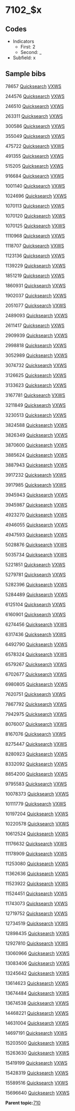 # 7102\_$x

## Codes

-   Indicators
    -   First: 2
    -   Second: \_
-   Subfield: x

## Sample bibs

78657 [Quicksearch](https://search.library.yale.edu/catalog/78657) [VXWS](http://prodorbis.library.yale.edu:7014/vxws/GetHoldingsService?bibId=78657)

244576 [Quicksearch](https://search.library.yale.edu/catalog/244576) [VXWS](http://prodorbis.library.yale.edu:7014/vxws/GetHoldingsService?bibId=244576)

246510 [Quicksearch](https://search.library.yale.edu/catalog/246510) [VXWS](http://prodorbis.library.yale.edu:7014/vxws/GetHoldingsService?bibId=246510)

263311 [Quicksearch](https://search.library.yale.edu/catalog/263311) [VXWS](http://prodorbis.library.yale.edu:7014/vxws/GetHoldingsService?bibId=263311)

300586 [Quicksearch](https://search.library.yale.edu/catalog/300586) [VXWS](http://prodorbis.library.yale.edu:7014/vxws/GetHoldingsService?bibId=300586)

355049 [Quicksearch](https://search.library.yale.edu/catalog/355049) [VXWS](http://prodorbis.library.yale.edu:7014/vxws/GetHoldingsService?bibId=355049)

475722 [Quicksearch](https://search.library.yale.edu/catalog/475722) [VXWS](http://prodorbis.library.yale.edu:7014/vxws/GetHoldingsService?bibId=475722)

491355 [Quicksearch](https://search.library.yale.edu/catalog/491355) [VXWS](http://prodorbis.library.yale.edu:7014/vxws/GetHoldingsService?bibId=491355)

515205 [Quicksearch](https://search.library.yale.edu/catalog/515205) [VXWS](http://prodorbis.library.yale.edu:7014/vxws/GetHoldingsService?bibId=515205)

916684 [Quicksearch](https://search.library.yale.edu/catalog/916684) [VXWS](http://prodorbis.library.yale.edu:7014/vxws/GetHoldingsService?bibId=916684)

1001140 [Quicksearch](https://search.library.yale.edu/catalog/1001140) [VXWS](http://prodorbis.library.yale.edu:7014/vxws/GetHoldingsService?bibId=1001140)

1024696 [Quicksearch](https://search.library.yale.edu/catalog/1024696) [VXWS](http://prodorbis.library.yale.edu:7014/vxws/GetHoldingsService?bibId=1024696)

1070113 [Quicksearch](https://search.library.yale.edu/catalog/1070113) [VXWS](http://prodorbis.library.yale.edu:7014/vxws/GetHoldingsService?bibId=1070113)

1070120 [Quicksearch](https://search.library.yale.edu/catalog/1070120) [VXWS](http://prodorbis.library.yale.edu:7014/vxws/GetHoldingsService?bibId=1070120)

1070125 [Quicksearch](https://search.library.yale.edu/catalog/1070125) [VXWS](http://prodorbis.library.yale.edu:7014/vxws/GetHoldingsService?bibId=1070125)

1110968 [Quicksearch](https://search.library.yale.edu/catalog/1110968) [VXWS](http://prodorbis.library.yale.edu:7014/vxws/GetHoldingsService?bibId=1110968)

1118707 [Quicksearch](https://search.library.yale.edu/catalog/1118707) [VXWS](http://prodorbis.library.yale.edu:7014/vxws/GetHoldingsService?bibId=1118707)

1123136 [Quicksearch](https://search.library.yale.edu/catalog/1123136) [VXWS](http://prodorbis.library.yale.edu:7014/vxws/GetHoldingsService?bibId=1123136)

1139229 [Quicksearch](https://search.library.yale.edu/catalog/1139229) [VXWS](http://prodorbis.library.yale.edu:7014/vxws/GetHoldingsService?bibId=1139229)

1851219 [Quicksearch](https://search.library.yale.edu/catalog/1851219) [VXWS](http://prodorbis.library.yale.edu:7014/vxws/GetHoldingsService?bibId=1851219)

1860931 [Quicksearch](https://search.library.yale.edu/catalog/1860931) [VXWS](http://prodorbis.library.yale.edu:7014/vxws/GetHoldingsService?bibId=1860931)

1902037 [Quicksearch](https://search.library.yale.edu/catalog/1902037) [VXWS](http://prodorbis.library.yale.edu:7014/vxws/GetHoldingsService?bibId=1902037)

2051077 [Quicksearch](https://search.library.yale.edu/catalog/2051077) [VXWS](http://prodorbis.library.yale.edu:7014/vxws/GetHoldingsService?bibId=2051077)

2489093 [Quicksearch](https://search.library.yale.edu/catalog/2489093) [VXWS](http://prodorbis.library.yale.edu:7014/vxws/GetHoldingsService?bibId=2489093)

2611417 [Quicksearch](https://search.library.yale.edu/catalog/2611417) [VXWS](http://prodorbis.library.yale.edu:7014/vxws/GetHoldingsService?bibId=2611417)

2909939 [Quicksearch](https://search.library.yale.edu/catalog/2909939) [VXWS](http://prodorbis.library.yale.edu:7014/vxws/GetHoldingsService?bibId=2909939)

2998818 [Quicksearch](https://search.library.yale.edu/catalog/2998818) [VXWS](http://prodorbis.library.yale.edu:7014/vxws/GetHoldingsService?bibId=2998818)

3052989 [Quicksearch](https://search.library.yale.edu/catalog/3052989) [VXWS](http://prodorbis.library.yale.edu:7014/vxws/GetHoldingsService?bibId=3052989)

3074732 [Quicksearch](https://search.library.yale.edu/catalog/3074732) [VXWS](http://prodorbis.library.yale.edu:7014/vxws/GetHoldingsService?bibId=3074732)

3126625 [Quicksearch](https://search.library.yale.edu/catalog/3126625) [VXWS](http://prodorbis.library.yale.edu:7014/vxws/GetHoldingsService?bibId=3126625)

3133623 [Quicksearch](https://search.library.yale.edu/catalog/3133623) [VXWS](http://prodorbis.library.yale.edu:7014/vxws/GetHoldingsService?bibId=3133623)

3167781 [Quicksearch](https://search.library.yale.edu/catalog/3167781) [VXWS](http://prodorbis.library.yale.edu:7014/vxws/GetHoldingsService?bibId=3167781)

3211849 [Quicksearch](https://search.library.yale.edu/catalog/3211849) [VXWS](http://prodorbis.library.yale.edu:7014/vxws/GetHoldingsService?bibId=3211849)

3230513 [Quicksearch](https://search.library.yale.edu/catalog/3230513) [VXWS](http://prodorbis.library.yale.edu:7014/vxws/GetHoldingsService?bibId=3230513)

3824588 [Quicksearch](https://search.library.yale.edu/catalog/3824588) [VXWS](http://prodorbis.library.yale.edu:7014/vxws/GetHoldingsService?bibId=3824588)

3826349 [Quicksearch](https://search.library.yale.edu/catalog/3826349) [VXWS](http://prodorbis.library.yale.edu:7014/vxws/GetHoldingsService?bibId=3826349)

3870600 [Quicksearch](https://search.library.yale.edu/catalog/3870600) [VXWS](http://prodorbis.library.yale.edu:7014/vxws/GetHoldingsService?bibId=3870600)

3885624 [Quicksearch](https://search.library.yale.edu/catalog/3885624) [VXWS](http://prodorbis.library.yale.edu:7014/vxws/GetHoldingsService?bibId=3885624)

3887943 [Quicksearch](https://search.library.yale.edu/catalog/3887943) [VXWS](http://prodorbis.library.yale.edu:7014/vxws/GetHoldingsService?bibId=3887943)

3917232 [Quicksearch](https://search.library.yale.edu/catalog/3917232) [VXWS](http://prodorbis.library.yale.edu:7014/vxws/GetHoldingsService?bibId=3917232)

3917985 [Quicksearch](https://search.library.yale.edu/catalog/3917985) [VXWS](http://prodorbis.library.yale.edu:7014/vxws/GetHoldingsService?bibId=3917985)

3945943 [Quicksearch](https://search.library.yale.edu/catalog/3945943) [VXWS](http://prodorbis.library.yale.edu:7014/vxws/GetHoldingsService?bibId=3945943)

3945987 [Quicksearch](https://search.library.yale.edu/catalog/3945987) [VXWS](http://prodorbis.library.yale.edu:7014/vxws/GetHoldingsService?bibId=3945987)

4923270 [Quicksearch](https://search.library.yale.edu/catalog/4923270) [VXWS](http://prodorbis.library.yale.edu:7014/vxws/GetHoldingsService?bibId=4923270)

4946055 [Quicksearch](https://search.library.yale.edu/catalog/4946055) [VXWS](http://prodorbis.library.yale.edu:7014/vxws/GetHoldingsService?bibId=4946055)

4947593 [Quicksearch](https://search.library.yale.edu/catalog/4947593) [VXWS](http://prodorbis.library.yale.edu:7014/vxws/GetHoldingsService?bibId=4947593)

5028876 [Quicksearch](https://search.library.yale.edu/catalog/5028876) [VXWS](http://prodorbis.library.yale.edu:7014/vxws/GetHoldingsService?bibId=5028876)

5035734 [Quicksearch](https://search.library.yale.edu/catalog/5035734) [VXWS](http://prodorbis.library.yale.edu:7014/vxws/GetHoldingsService?bibId=5035734)

5221851 [Quicksearch](https://search.library.yale.edu/catalog/5221851) [VXWS](http://prodorbis.library.yale.edu:7014/vxws/GetHoldingsService?bibId=5221851)

5279781 [Quicksearch](https://search.library.yale.edu/catalog/5279781) [VXWS](http://prodorbis.library.yale.edu:7014/vxws/GetHoldingsService?bibId=5279781)

5282396 [Quicksearch](https://search.library.yale.edu/catalog/5282396) [VXWS](http://prodorbis.library.yale.edu:7014/vxws/GetHoldingsService?bibId=5282396)

5284489 [Quicksearch](https://search.library.yale.edu/catalog/5284489) [VXWS](http://prodorbis.library.yale.edu:7014/vxws/GetHoldingsService?bibId=5284489)

6125104 [Quicksearch](https://search.library.yale.edu/catalog/6125104) [VXWS](http://prodorbis.library.yale.edu:7014/vxws/GetHoldingsService?bibId=6125104)

6160901 [Quicksearch](https://search.library.yale.edu/catalog/6160901) [VXWS](http://prodorbis.library.yale.edu:7014/vxws/GetHoldingsService?bibId=6160901)

6274456 [Quicksearch](https://search.library.yale.edu/catalog/6274456) [VXWS](http://prodorbis.library.yale.edu:7014/vxws/GetHoldingsService?bibId=6274456)

6317436 [Quicksearch](https://search.library.yale.edu/catalog/6317436) [VXWS](http://prodorbis.library.yale.edu:7014/vxws/GetHoldingsService?bibId=6317436)

6492790 [Quicksearch](https://search.library.yale.edu/catalog/6492790) [VXWS](http://prodorbis.library.yale.edu:7014/vxws/GetHoldingsService?bibId=6492790)

6578324 [Quicksearch](https://search.library.yale.edu/catalog/6578324) [VXWS](http://prodorbis.library.yale.edu:7014/vxws/GetHoldingsService?bibId=6578324)

6579267 [Quicksearch](https://search.library.yale.edu/catalog/6579267) [VXWS](http://prodorbis.library.yale.edu:7014/vxws/GetHoldingsService?bibId=6579267)

6702677 [Quicksearch](https://search.library.yale.edu/catalog/6702677) [VXWS](http://prodorbis.library.yale.edu:7014/vxws/GetHoldingsService?bibId=6702677)

6980805 [Quicksearch](https://search.library.yale.edu/catalog/6980805) [VXWS](http://prodorbis.library.yale.edu:7014/vxws/GetHoldingsService?bibId=6980805)

7620751 [Quicksearch](https://search.library.yale.edu/catalog/7620751) [VXWS](http://prodorbis.library.yale.edu:7014/vxws/GetHoldingsService?bibId=7620751)

7867792 [Quicksearch](https://search.library.yale.edu/catalog/7867792) [VXWS](http://prodorbis.library.yale.edu:7014/vxws/GetHoldingsService?bibId=7867792)

7942975 [Quicksearch](https://search.library.yale.edu/catalog/7942975) [VXWS](http://prodorbis.library.yale.edu:7014/vxws/GetHoldingsService?bibId=7942975)

8076007 [Quicksearch](https://search.library.yale.edu/catalog/8076007) [VXWS](http://prodorbis.library.yale.edu:7014/vxws/GetHoldingsService?bibId=8076007)

8167076 [Quicksearch](https://search.library.yale.edu/catalog/8167076) [VXWS](http://prodorbis.library.yale.edu:7014/vxws/GetHoldingsService?bibId=8167076)

8275447 [Quicksearch](https://search.library.yale.edu/catalog/8275447) [VXWS](http://prodorbis.library.yale.edu:7014/vxws/GetHoldingsService?bibId=8275447)

8280923 [Quicksearch](https://search.library.yale.edu/catalog/8280923) [VXWS](http://prodorbis.library.yale.edu:7014/vxws/GetHoldingsService?bibId=8280923)

8332092 [Quicksearch](https://search.library.yale.edu/catalog/8332092) [VXWS](http://prodorbis.library.yale.edu:7014/vxws/GetHoldingsService?bibId=8332092)

8854200 [Quicksearch](https://search.library.yale.edu/catalog/8854200) [VXWS](http://prodorbis.library.yale.edu:7014/vxws/GetHoldingsService?bibId=8854200)

9795583 [Quicksearch](https://search.library.yale.edu/catalog/9795583) [VXWS](http://prodorbis.library.yale.edu:7014/vxws/GetHoldingsService?bibId=9795583)

10078373 [Quicksearch](https://search.library.yale.edu/catalog/10078373) [VXWS](http://prodorbis.library.yale.edu:7014/vxws/GetHoldingsService?bibId=10078373)

10111779 [Quicksearch](https://search.library.yale.edu/catalog/10111779) [VXWS](http://prodorbis.library.yale.edu:7014/vxws/GetHoldingsService?bibId=10111779)

10197204 [Quicksearch](https://search.library.yale.edu/catalog/10197204) [VXWS](http://prodorbis.library.yale.edu:7014/vxws/GetHoldingsService?bibId=10197204)

10220578 [Quicksearch](https://search.library.yale.edu/catalog/10220578) [VXWS](http://prodorbis.library.yale.edu:7014/vxws/GetHoldingsService?bibId=10220578)

10612524 [Quicksearch](https://search.library.yale.edu/catalog/10612524) [VXWS](http://prodorbis.library.yale.edu:7014/vxws/GetHoldingsService?bibId=10612524)

11176632 [Quicksearch](https://search.library.yale.edu/catalog/11176632) [VXWS](http://prodorbis.library.yale.edu:7014/vxws/GetHoldingsService?bibId=11176632)

11178909 [Quicksearch](https://search.library.yale.edu/catalog/11178909) [VXWS](http://prodorbis.library.yale.edu:7014/vxws/GetHoldingsService?bibId=11178909)

11253080 [Quicksearch](https://search.library.yale.edu/catalog/11253080) [VXWS](http://prodorbis.library.yale.edu:7014/vxws/GetHoldingsService?bibId=11253080)

11362636 [Quicksearch](https://search.library.yale.edu/catalog/11362636) [VXWS](http://prodorbis.library.yale.edu:7014/vxws/GetHoldingsService?bibId=11362636)

11523922 [Quicksearch](https://search.library.yale.edu/catalog/11523922) [VXWS](http://prodorbis.library.yale.edu:7014/vxws/GetHoldingsService?bibId=11523922)

11524451 [Quicksearch](https://search.library.yale.edu/catalog/11524451) [VXWS](http://prodorbis.library.yale.edu:7014/vxws/GetHoldingsService?bibId=11524451)

11743073 [Quicksearch](https://search.library.yale.edu/catalog/11743073) [VXWS](http://prodorbis.library.yale.edu:7014/vxws/GetHoldingsService?bibId=11743073)

12719752 [Quicksearch](https://search.library.yale.edu/catalog/12719752) [VXWS](http://prodorbis.library.yale.edu:7014/vxws/GetHoldingsService?bibId=12719752)

12734519 [Quicksearch](https://search.library.yale.edu/catalog/12734519) [VXWS](http://prodorbis.library.yale.edu:7014/vxws/GetHoldingsService?bibId=12734519)

12898435 [Quicksearch](https://search.library.yale.edu/catalog/12898435) [VXWS](http://prodorbis.library.yale.edu:7014/vxws/GetHoldingsService?bibId=12898435)

12927810 [Quicksearch](https://search.library.yale.edu/catalog/12927810) [VXWS](http://prodorbis.library.yale.edu:7014/vxws/GetHoldingsService?bibId=12927810)

13060966 [Quicksearch](https://search.library.yale.edu/catalog/13060966) [VXWS](http://prodorbis.library.yale.edu:7014/vxws/GetHoldingsService?bibId=13060966)

13083406 [Quicksearch](https://search.library.yale.edu/catalog/13083406) [VXWS](http://prodorbis.library.yale.edu:7014/vxws/GetHoldingsService?bibId=13083406)

13245642 [Quicksearch](https://search.library.yale.edu/catalog/13245642) [VXWS](http://prodorbis.library.yale.edu:7014/vxws/GetHoldingsService?bibId=13245642)

13614623 [Quicksearch](https://search.library.yale.edu/catalog/13614623) [VXWS](http://prodorbis.library.yale.edu:7014/vxws/GetHoldingsService?bibId=13614623)

13674484 [Quicksearch](https://search.library.yale.edu/catalog/13674484) [VXWS](http://prodorbis.library.yale.edu:7014/vxws/GetHoldingsService?bibId=13674484)

13674538 [Quicksearch](https://search.library.yale.edu/catalog/13674538) [VXWS](http://prodorbis.library.yale.edu:7014/vxws/GetHoldingsService?bibId=13674538)

14468221 [Quicksearch](https://search.library.yale.edu/catalog/14468221) [VXWS](http://prodorbis.library.yale.edu:7014/vxws/GetHoldingsService?bibId=14468221)

14631004 [Quicksearch](https://search.library.yale.edu/catalog/14631004) [VXWS](http://prodorbis.library.yale.edu:7014/vxws/GetHoldingsService?bibId=14631004)

14697191 [Quicksearch](https://search.library.yale.edu/catalog/14697191) [VXWS](http://prodorbis.library.yale.edu:7014/vxws/GetHoldingsService?bibId=14697191)

15203500 [Quicksearch](https://search.library.yale.edu/catalog/15203500) [VXWS](http://prodorbis.library.yale.edu:7014/vxws/GetHoldingsService?bibId=15203500)

15263630 [Quicksearch](https://search.library.yale.edu/catalog/15263630) [VXWS](http://prodorbis.library.yale.edu:7014/vxws/GetHoldingsService?bibId=15263630)

15419199 [Quicksearch](https://search.library.yale.edu/catalog/15419199) [VXWS](http://prodorbis.library.yale.edu:7014/vxws/GetHoldingsService?bibId=15419199)

15428319 [Quicksearch](https://search.library.yale.edu/catalog/15428319) [VXWS](http://prodorbis.library.yale.edu:7014/vxws/GetHoldingsService?bibId=15428319)

15589516 [Quicksearch](https://search.library.yale.edu/catalog/15589516) [VXWS](http://prodorbis.library.yale.edu:7014/vxws/GetHoldingsService?bibId=15589516)

15696640 [Quicksearch](https://search.library.yale.edu/catalog/15696640) [VXWS](http://prodorbis.library.yale.edu:7014/vxws/GetHoldingsService?bibId=15696640)

**Parent topic:**[710](../../tags/710/710.md)


